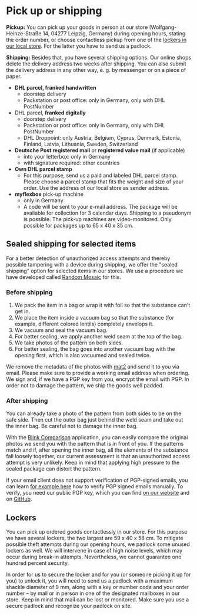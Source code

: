 # Pick up or shipping

**Pickup:** You can pick up your goods in person at our store (Wolfgang-Heinze-Straße 14, 04277 Leipzig, Germany) during opening hours, stating the order number, or choose contactless pickup from one of the <a href="#lockers">lockers in our local store</a>. For the latter you have to send us a padlock.

**Shipping:** Besides that, you have several shipping options. Our online shops delete the delivery address two weeks after shipping. You can also submit the delivery address in any other way, e. g. by messenger or on a piece of paper.

* **DHL parcel, franked handwritten**
  * doorstep delivery
  * Packstation or post office: only in Germany, only with DHL PostNumber
* DHL parcel, **franked digitally**
  * doorstep delivery
  * Packstation or post office: only in Germany, only with DHL PostNumber
  * DHL Droppoint: only Austria, Belgium, Cyprus, Denmark, Estonia, Finland, Latvia, Lithuania, Sweden, Switzerland
* **Deutsche Post registered mail** or **registered value mail** (if applicable)
  * into your letterbox: only in Germany
  * with signature required: other countries
* **Own DHL parcel stamp**
  * For this purpose, send us a paid and labeled DHL parcel stamp. Please choose a parcel stamp that fits the weight and size of your order. Use the address of our local store as sender address.
* **myflexbox** pick-up machine
  * only in Germany
  * A code will be sent to your e-mail address. The package will be available for collection for 3 calendar days. Shipping to a pseudonym is possible. The pick-up machines are video-monitored. Only possible for packages up to 65 x 40 x 35 cm.

<h2 id="sealed-shipping">Sealed shipping for selected items</h2>

For a better detection of unauthorized access attempts and thereby possible tampering with a device during shipping, we offer the "sealed shipping" option for selected items in our stores. We use a procedure we have developed called [Random Mosaic](https://dys2p.com/en/2021-12-tamper-evident-protection.html) for this.

### Before shipping

1. We pack the item in a bag or wrap it with foil so that the substance can't get in.
2. We place the item inside a vacuum bag so that the substance (for example, different colored lentils) completely envelops it.
3. We vacuum and seal the vacuum bag.
4. For better sealing, we apply another weld seam at the top of the bag.
5. We take photos of the pattern on both sides.
6. For better sealing, the bag goes into another vacuum bag with the opening first, which is also vacuumed and sealed twice.

We remove the metadata of the photos with [mat2](https://0xacab.org/jvoisin/mat2) and send it to you via email. Please make sure to provide a working email address when ordering. We sign and, if we have a PGP key from you, encrypt the email with PGP. In order not to damage the pattern, we ship the goods well padded.

### After shipping

You can already take a photo of the pattern from both sides to be on the safe side. Then cut the outer bag just behind the weld seam and take out the inner bag. Be careful not to damage the inner bag.

With the [Blink Comparison](https://github.com/proninyaroslav/blink-comparison) application, you can easily compare the original photos we send you with the pattern that is in front of you. If the patterns match and if, after opening the inner bag, all the elements of the substance fall loosely together, our current assessment is that an unauthorized access attempt is very unlikely. Keep in mind that applying high pressure to the sealed package can distort the pattern.

If your email client does not support verification of PGP-signed emails, you can learn [for example here](https://web.archive.org/web/20230227141306/https://rvnrstnsyh.dev/pgp_mime_signature_verification) how to verify PGP signed emails manually. To verify, you need our public PGP key, which you can find [on our website](https://dys2p.com/en/contact.html) and on [GitHub](https://github.com/dys2p/websites/blob/main/proxysto.re/contact/en.md).

<h2 id="lockers">Lockers</h2>

You can pick up ordered goods contactlessly in our store. For this purpose we have several lockers, the two largest are 59 x 40 x 58 cm. To mitigate possible theft attempts during our opening hours, we padlock some unused lockers as well. We will intervene in case of high noise levels, which may occur during break-in attempts. Nevertheless, we cannot guarantee one hundred percent security.

In order for us to secure the locker and for you (or someone picking it up for you) to unlock it, you will need to send us a padlock with a maximum shackle diameter of 9 mm, along with a key or number code and your order number – by mail or in person in one of the designated mailboxes in our store. Keep in mind that mail can be lost or monitored. Make sure you use a secure padlock and recognize your padlock on site.
